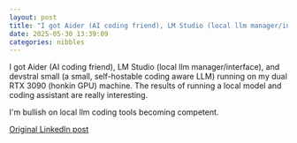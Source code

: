 ```yaml
---
layout: post
title: "I got Aider (AI coding friend), LM Studio (local llm manager/interface), and devstral small (a small, self-hostable coding aware LLM) running on my dual RTX 3090 (honkin GPU) machine. The results of running a local model and coding assistant are really interesting."
date: 2025-05-30 13:39:09
categories: nibbles
---
```


I got Aider (AI coding friend), LM Studio (local llm manager/interface), and devstral small (a small, self-hostable coding aware LLM) running on my dual RTX 3090 (honkin GPU) machine. The results of running a local model and coding assistant are really interesting.

I'm bullish on local llm coding tools becoming competent.

[Original LinkedIn post](https://www.linkedin.com/feed/update/urn%3Ali%3Ashare%3A7334211770934317056)
